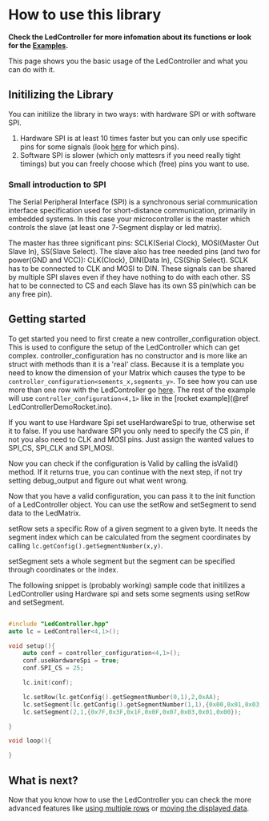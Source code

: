 # How to use this library

**Check the LedController for more infomation about its functions or look for the [Examples](examples.html).**

This page shows you the basic usage of the LedController and what you can do with it.

## Initilizing the Library

You can initilize the library in two ways: with hardware SPI or with software SPI.

1. Hardware SPI is at least 10 times faster but you can only use specific pins for some signals (look [here](index.html) for which pins).
2. Software SPI is slower (which only mattesrs if you need really tight timings) but you can freely choose which (free) pins you want to use.

### Small introduction to SPI

The Serial Peripheral Interface (SPI) is a synchronous serial communication interface specification used for short-distance communication, primarily in embedded systems.
In this case your microcontroller is the master which controls the slave (at least one 7-Segment display or led matrix).

The master has three significant pins: SCLK(Serial Clock), MOSI(Master Out Slave In), SS(Slave Select).
The slave also has tree needed pins (and two for power(GND and VCC)): CLK(Clock), DIN(Data In), CS(Ship Select).
SCLK has to be connected to CLK and MOSI to DIN.
These signals can be shared by multiple SPI slaves even if they have nothing to do with each other.
SS hat to be connected to CS and each Slave has its own SS pin(which can be any free pin).

## Getting started

To get started you need to first create a new controller_configuration object.
This is used to configure the setup of the LedController which can get complex.
controller_configuration has no constructor and is more like an struct with methods than it is a 'real' class.
Because it is a template you need to know the dimension of your Matrix which causes the type to be `controller_configuration<sements_x,segments_y>`.
To see how you can use more than one row with the LedController go [here](multi_row.md).
The rest of the example will use `controller_configuration<4,1>` like in the [rocket example](@ref LedControllerDemoRocket.ino).

If you want to use Hardware Spi set useHardwareSpi to true, otherwise set it to false.
If you use hardware SPI you only need to specify the CS pin, if not you also need to CLK and MOSI pins.
Just assign the wanted values to SPI_CS, SPI_CLK and SPI_MOSI.

Now you can check if the configuration is Valid by calling the isValid() method.
If it returns true, you can continue with the next step, if not try setting debug_output and figure out what went wrong.

Now that you have a valid configuration, you can pass it to the init function of a LedController object.
You can use the setRow and setSegment to send data to the LedMatrix.

setRow sets a specific Row of a given segment to a given byte.
It needs the segment index which can be calculated from the segment coordinates by calling `lc.getConfig().getSegmentNumber(x,y)`.

setSegment sets a whole segment but the segment can be specified through coordinates or the index.

The following snippet is (probably working) sample code that initilizes a LedController using Hardware spi and sets some segments using setRow and setSegment.

```cpp

#include "LedController.hpp"
auto lc = LedController<4,1>();

void setup(){
    auto conf = controller_configuration<4,1>();
    conf.useHardwareSpi = true;
    conf.SPI_CS = 25;

    lc.init(conf);

    lc.setRow(lc.getConfig().getSegmentNumber(0,1),2,0xAA);
    lc.setSegment(lc.getConfig().getSegmentNumber(1,1),{0x00,0x01,0x03,0x07,0x0F,0x1F,0x3F,0x7F});
    lc.setSegment(2,1,{0x7F,0x3F,0x1F,0x0F,0x07,0x03,0x01,0x00});

}

void loop(){

}

```

## What is next?

Now that you know how to use the LedController you can check the more advanced features like [using multiple rows](multi_row.md) or [moving the displayed data](movement.md).
